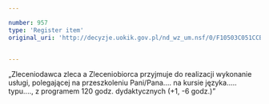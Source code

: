 ```yaml
---

number: 957
type: 'Register item'
original_uri: 'http://decyzje.uokik.gov.pl/nd_wz_um.nsf/0/F10503C051CCB349C12572DD00329769?OpenDocument'


---
```


„Zleceniodawca zleca a Zleceniobiorca przyjmuje do realizacji wykonanie usługi, polegającej na przeszkoleniu Pani/Pana.... na kursie języka..... typu...., z programem 120 godz. dydaktycznych (+1, -6 godz.)”
